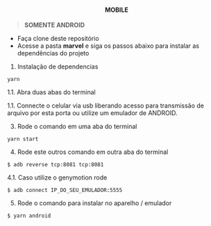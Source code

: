 
<h4 align="center"><strong>MOBILE</strong></h4>

>**SOMENTE ANDROID**

<ul>
  <li>Faça clone deste repositório</li>
  <li>Acesse a pasta <b>marvel</b> e siga os passos abaixo para instalar as dependências do projeto</li>
</ul>


1. Instalação de dependencias

```
yarn
```

1.1. Abra duas abas do terminal

1.1. Connecte o celular via usb liberando acesso para transmissão de arquivo por esta porta ou utilize um emulador de ANDROID. 

3. Rode o comando em uma aba do terminal

```
yarn start
```

4. Rode este outros comando em outra aba do terminal

```
$ adb reverse tcp:8081 tcp:8081

```

4.1. Caso utilize o genymotion rode

```
$ adb connect IP_DO_SEU_EMULADOR:5555
```

5. Rode o comando para instalar no aparelho / emulador

```
$ yarn android

```
